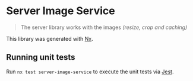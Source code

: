 # Server Image Service

>The server library works with the images *(resize, crop and caching)*

This library was generated with [Nx](https://nx.dev).

## Running unit tests

Run `nx test server-image-service` to execute the unit tests via [Jest](https://jestjs.io).
